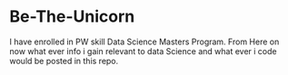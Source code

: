 # Be-The-Unicorn
I have enrolled in PW skill Data Science Masters Program. From Here on now what ever info i gain relevant to data Science and what ever i code would be posted in this repo.
